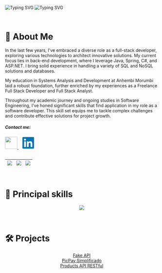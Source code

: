 ![Typing SVG](https://readme-typing-svg.herokuapp.com/?font=Goldman&size=35&pause=2000&color=8BE8FDFF&center=true&vCenter=true&width=1000&lines=Welcome+to+my+GitHub+Profile!;)
![Typing SVG](https://readme-typing-svg.herokuapp.com/?font=Goldman&size=35&pause=2000&color=8BE8FDFF&center=true&vCenter=true&width=1000&lines=My+name+is+Guilherme;)

<br>

# 🚀 About Me
In the last few years, I've embraced a diverse role as a full-stack developer, exploring various technologies to architect innovative solutions. My current focus lies in back-end development, where I leverage Java, Spring, C#, and ASP.NET. I bring solid experience in handling a variety of SQL and NoSQL solutions and databases.

My education in Systems Analysis and Development at Anhembi Morumbi laid a robust foundation, further enriched by my experiences as a Freelance Full Stack Developer and Full Stack Analyst.

Throughout my academic journey and ongoing studies in Software Engineering, I've honed significant skills that find application in my role as a software developer. This skill set equips me to tackle complex challenges and contribute effective solutions for project growth.

<h5>Contact me: </h5>
<a href="guilhermecorrea.2002@hotmail.com">
  <img height="40" width="40"  src="https://th.bing.com/th/id/OIP.SmU8sSNREMl-gnrlPBq-TAHaHb?rs=1&pid=ImgDetMain" />
</a>&nbsp;&nbsp;
<a href="https://www.linkedin.com/in/guiestevamcorrea/">
  <img height="40" width="40" src="https://raw.githubusercontent.com/devicons/devicon/55609aa5bd817ff167afce0d965585c92040787a/icons/linkedin/linkedin-original.svg" alt="LinkedIn">
</a>

<br>
<br>

  | ![](http://github-profile-summary-cards.vercel.app/api/cards/stats?username=GuiEstevamCorrea&theme=nord_dark) | ![](http://github-profile-summary-cards.vercel.app/api/cards/repos-per-language?username=GuiEstevamCorrea&hide=Html&theme=nord_dark) | ![](http://github-profile-summary-cards.vercel.app/api/cards/most-commit-language?username=GuiEstevamCorrea&theme=nord_dark) |
| :-: | :-: | :-: |

<br>

# 🌱 Principal skills

<p align="center">
  <a href="https://skillicons.dev">
    <img src="https://skillicons.dev/icons?i=java,spring,ts,nodejs,angular,cs,dotnet,docker,postgres,mongodb,linux,idea&theme=dark" />
  </a>
</p>

<br>
   
# 🛠️ Projects

<p align="center">
  <a href="https://github.com/GuiEstevamCorrea/Fake_API">
    Fake API
  </a> <br>
    <a href="https://github.com/GuiEstevamCorrea/PicPay_Simplificado">
    PicPay Simplificado
  </a> <br>
    <a href="https://github.com/GuiEstevamCorrea/products_API_RESTful">
    Products API RESTful
  </a>
</p>

